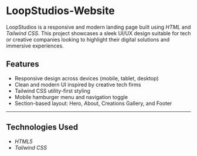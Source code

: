 # LoopStudios-Website
  LoopStudios is a responsive and modern landing page built using *HTML* and *Tailwind CSS*. This project showcases a sleek UI/UX design suitable for tech or creative companies looking to highlight their digital solutions and immersive experiences.

  ## Features

- Responsive design across devices (mobile, tablet, desktop)
- Clean and modern UI inspired by creative tech firms
- Tailwind CSS utility-first styling
- Mobile hamburger menu and navigation toggle
- Section-based layout: Hero, About, Creations Gallery, and Footer

---

## Technologies Used

- *HTML5*
- *Tailwind CSS*
